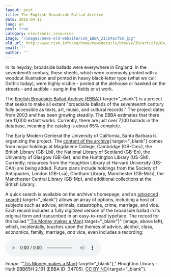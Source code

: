 ```yaml
---
layout: post
title: The English Broadside Ballad Archive
date: 2016-04-11
lang: en
post: true
category: electronic_resources
image: "/images/news-old-website/csm_EBBA_21cb4acf98.jpg"
old_url: http://www.rism.info/en/home/newsdetails/browse/39/article/64/the-english-broadside-ballad-archive.html
email: ''
author: ''
---
```


In its heyday, broadside ballads were everywhere in England. In the seventeenth century, these sheets, which were commonly printed with a woodcut illustration and printed in heavy black-letter type (what we call Gothic today), were highly visible - posted at the alehouse or hawked on the streets - and audible - sung in the fields or at work.

The [English Broadside Ballad Archive (EBBA)](http://ebba.english.ucsb.edu/){:target="_blank"} is a project that seeks to make all extant "broadside ballads of the seventeenth century fully accessible as texts, art, music, and cultural records." The project dates from 2003 and has been growing steadily. The EBBA estimates that there are 11,000 extant works. Currently, there are just over 7,100 ballads in the database, meaning the catalog is about 65% complete.

The Early Modern Centerat the University of California, Santa Barbara is organizing the project. The [content of the archive](http://ebba.english.ucsb.edu/page/collections){:target="_blank"} comes from major holdings at Magdalene College, Cambridge (GB-Cmc), the British Library (GB-Lbl), the National Library of Scotland (GB-En), the University of Glasgow (GB-Ge), and the Huntington Library (US-SM). Currently, resources from the Houghton Library at Harvard University (US-CAh) are being added. Future plans include holdings from the Society of Antiquaries, London (GB-Lsa), Chetham Library, Manchester (GB-Mch), the Manchester Central Library (GB-Mp), and additional collections at the British Library.

A quick search is available on the archive's homepage, and an [advanced search](http://ebba.english.ucsb.edu/search_combined/){:target="_blank"} allows an array of options, including a host of subjects such as advice, animals, catastrophe, crime, marriage, and vice. Each record includes a fully digitized version of the broadside ballad in its original form and transcribed in an easy-to-read typeface. The record for the ballad "['Tis Money makes a Man](http://ebba.english.ucsb.edu/ballad/34705/citation){:target="_blank"}" (image, above left), which, incidentally, touches upon the themes of advice, alcohol, class, economics, family, marriage, _and_ vice, even includes a recording:

<audio controls>
<source src="http://ebba.english.ucsb.edu/recordings/P4.254.mp3" type="audio/mpeg">
Your browser does not support the audio element.
</source></audio>

_Image_: "['Tis Money makes a Man](http://ebba.english.ucsb.edu/ballad/21811/citation){:target="_blank"}," Houghton Library - Huth EBB65H 2.191 (EBBA ID: 34705). [CC BY NC](http://creativecommons.org/licenses/by-nc/4.0/){:target="_blank"}.